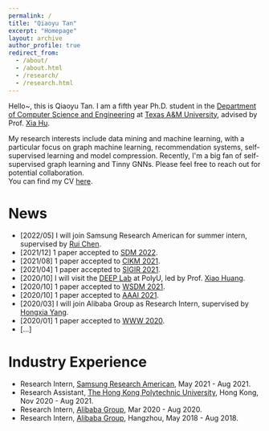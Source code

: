 ```yaml
---
permalink: /
title: "Qiaoyu Tan"
excerpt: "Homepage"
layout: archive
author_profile: true
redirect_from: 
  - /about/
  - /about.html
  - /research/
  - /research.html
---
```


Hello~, this is Qiaoyu Tan. I am a fifth year Ph.D. student in the [Department of Computer Science and Engineering](https://engineering.tamu.edu/cse/index.html) at [Texas A&M University](https://www.tamu.edu/), advised by Prof. [Xia Hu](https://cs.rice.edu/~xh37/index.html).
<!-- I received my B.Eng degree from School of Computer Science and Technology, Southwest University, supervised by Professor [Guoxian Yu](http://www.sdu-idea.cn/). -->
My research interests include data mining and machine learning, with a particular focus on graph machine learning, recommendation systems, self-supervised learning and model compression. Recently, I'm a big fan of self-supervised graph learning and Tinny GNNs. Please feel free to reach out for potential collaboration.  
You can find my CV [here](https://qiaoyu-tan.github.io/files/paper1.pdf).

<!-- Starting in Fall 2022, I will be an available on job market.   -->

# News
* \[2022/05\] I will join Samsung Research American for summer intern, supervised by [Rui Chen](https://scholar.google.com/citations?user=ngVttWUAAAAJ&hl=en). 
* \[2021/12\] 1 paper accepted to [SDM 2022](https://www.siam.org/conferences/cm/program/accepted-papers/sdm22-accepted-papers). 
* \[2021/08\] 1 paper accepted to [CIKM 2021](https://www.cikm2021.org/accepted-papers). 
* \[2021/04\] 1 paper accepted to [SIGIR 2021](https://sigir.org/sigir2021/accepted-papers/). 
* \[2020/10\] I will visit the [DEEP Lab](https://www4.comp.polyu.edu.hk/~xiaohuang/DEEP_lab.html) at PolyU, led by Prof. [Xiao Huang](https://www4.comp.polyu.edu.hk/~xiaohuang/index.html).   
* \[2020/10\] 1 paper accepted to [WSDM 2021](https://www.wsdm-conference.org/2021/index.php). 
* \[2020/10\] 1 paper accepted to [AAAI 2021](https://aaai.org/Conferences/AAAI-21/). 
* \[2020/03\] I will join Alibaba Group as Research Intern, supervised by [Hongxia Yang](https://sites.google.com/site/hystatistics/).
* \[2020/01\] 1 paper accepted to [WWW 2020](https://www2020.thewebconf.org/). 
* \[...\] 

# Industry Experience
* Research Intern, [Samsung Research American](https://www.sra.samsung.com/), May 2021 - Aug 2021.
* Research Assistant, [The Hong Kong Polytechnic University](https://www.polyu.edu.hk/comp/), Hong Kong, Nov 2020 - Aug 2021.
* Research Intern, [Alibaba Group](https://damo.alibaba.com/), Mar 2020 - Aug 2020. 
* Research Intern, [Alibaba Group](https://damo.alibaba.com/), Hangzhou, May 2018 - Aug 2018. 
